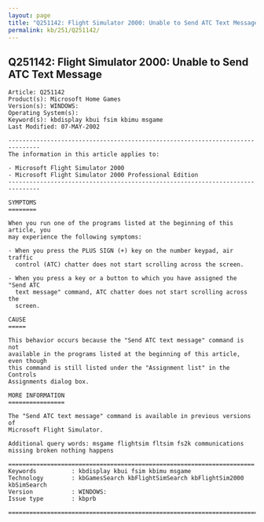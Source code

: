 ```yaml
---
layout: page
title: "Q251142: Flight Simulator 2000: Unable to Send ATC Text Message"
permalink: kb/251/Q251142/
---
```


## Q251142: Flight Simulator 2000: Unable to Send ATC Text Message

	Article: Q251142
	Product(s): Microsoft Home Games
	Version(s): WINDOWS:
	Operating System(s): 
	Keyword(s): kbdisplay kbui fsim kbimu msgame
	Last Modified: 07-MAY-2002
	
	-------------------------------------------------------------------------------
	The information in this article applies to:
	
	- Microsoft Flight Simulator 2000 
	- Microsoft Flight Simulator 2000 Professional Edition 
	-------------------------------------------------------------------------------
	
	SYMPTOMS
	========
	
	When you run one of the programs listed at the beginning of this article, you
	may experience the following symptoms:
	
	- When you press the PLUS SIGN (+) key on the number keypad, air traffic
	  control (ATC) chatter does not start scrolling across the screen.
	
	- When you press a key or a button to which you have assigned the "Send ATC
	  text message" command, ATC chatter does not start scrolling across the
	  screen.
	
	CAUSE
	=====
	
	This behavior occurs because the "Send ATC text message" command is not
	available in the programs listed at the beginning of this article, even though
	this command is still listed under the "Assignment list" in the Controls
	Assignments dialog box.
	
	MORE INFORMATION
	================
	
	The "Send ATC text message" command is available in previous versions of
	Microsoft Flight Simulator.
	
	Additional query words: msgame flightsim fltsim fs2k communications missing broken nothing happens
	
	======================================================================
	Keywords          : kbdisplay kbui fsim kbimu msgame 
	Technology        : kbGamesSearch kbFlightSimSearch kbFlightSim2000 kbSimSearch
	Version           : WINDOWS:
	Issue type        : kbprb
	
	=============================================================================
	
